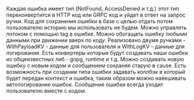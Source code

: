 Каждая ошибка имеет тип (NotFound, AccessDenied и т.д.) этот тип переконвертится в HTTP код или GRPC код и уйдет в ответ на запрос ручки.
Код для сохранения ошибки в базе с целью отдать потом пользователю историю мы использовать не будем.
Можно управлять потоком с помощью tag в ошибке.
Можно обогащать ошибку любыми данными при движении вверх по коду. Реализовано двумя ручками - WithPayloadKV - данные для пользователя и WithLogKV - данные для логирования.
Есть конвертеры которые будут создавать наши ошибки из общеизвестных либ - gopg, runtime и т.д. 
Можно создавать новую ошибку с новым кодом и сообщением сохраняя старую в cause.
Есть возможность при создании типа ошибки задавать коллбэк в который будет передан контекст и ошибка, таким образом можно навешивать автологирование ошибок.
Сообщение ошибки всегда уходит пользователю вместе с кодом.
